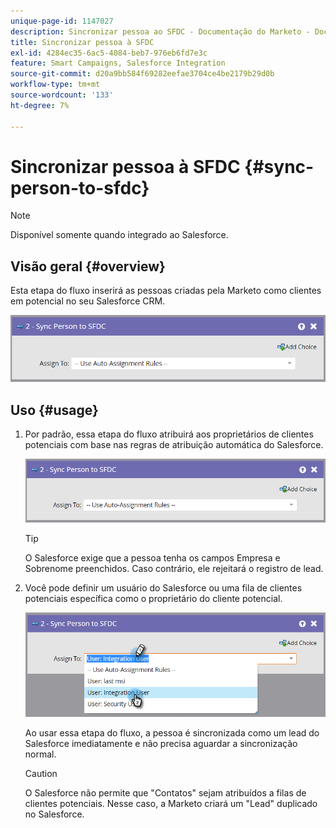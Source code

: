 ```yaml
---
unique-page-id: 1147027
description: Sincronizar pessoa ao SFDC - Documentação do Marketo - Documentação do produto
title: Sincronizar pessoa à SFDC
exl-id: 4284ec35-6ac5-4084-beb7-976eb6fd7e3c
feature: Smart Campaigns, Salesforce Integration
source-git-commit: d20a9bb584f69282eefae3704ce4be2179b29d0b
workflow-type: tm+mt
source-wordcount: '133'
ht-degree: 7%

---
```


# Sincronizar pessoa à SFDC {#sync-person-to-sfdc}

>[!NOTE]
>
>Disponível somente quando integrado ao Salesforce.

## Visão geral {#overview}

Esta etapa do fluxo inserirá as pessoas criadas pela Marketo como clientes em potencial no seu Salesforce CRM.

![](assets/sync-person-to-sfdc.png)

## Uso {#usage}

1. Por padrão, essa etapa do fluxo atribuirá aos proprietários de clientes potenciais com base nas regras de atribuição automática do Salesforce.

   ![](assets/sync-person-to-sfdc.png)

   >[!TIP]
   >
   >O Salesforce exige que a pessoa tenha os campos Empresa e Sobrenome preenchidos. Caso contrário, ele rejeitará o registro de lead.

1. Você pode definir um usuário do Salesforce ou uma fila de clientes potenciais específica como o proprietário do cliente potencial.

   ![](assets/sync-person-to-sfdc-2.png)

   Ao usar essa etapa do fluxo, a pessoa é sincronizada como um lead do Salesforce imediatamente e não precisa aguardar a sincronização normal.

   >[!CAUTION]
   >
   >O Salesforce não permite que &quot;Contatos&quot; sejam atribuídos a filas de clientes potenciais. Nesse caso, a Marketo criará um &quot;Lead&quot; duplicado no Salesforce.
